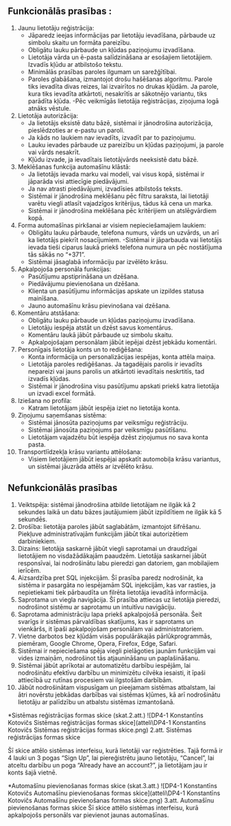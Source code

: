 ## Funkcionālās prasības :

1. Jaunu lietotāju reģistrācija:
    - Jāparedz ieejas informācijas par lietotāju ievadīšana, pārbaude uz simbolu skaitu un formāta pareizību.
    - Obligātu lauku pārbaude un kļūdas paziņojumu izvadīšana.
    - Lietotāja vārda un ē-pasta salīdzināšana ar esošajiem lietotājiem. Izvadīs kļūdu ar atbilstošo tekstu.
    - Minimālās prasības paroles ilgumam un sarežģītībai.
    - Paroles glabāšana, izmantojot drošu hašēšanas algoritmu. Parole tiks ievadīta divas reizes, lai izvairītos no drukas kļūdām. Ja parole, kura tiks ievadīta atkārtoti, nesakrītīs ar sākotnējo variantu, tiks parādīta kļūda.
    -Pēc veikmīgās lietotāja reģistrācijas, ziņojuma logā atnāks vēstule.
2. Lietotāja autorizācija:
    - Ja lietotājs eksistē datu bāzē, sistēmai ir jānodrošina autorizācija, pieslēdzoties ar e-pastu un paroli.
    - Ja kāds no laukiem nav ievadīts, izvadīt par to paziņojumu.
    - Lauku ievades pārbaude uz pareizību un kļūdas paziņojumi, ja parole vai vārds nesakrīt.
    - Kļūdu izvade, ja ievadītais lietotājvārds neeksistē datu bāzē.
3. Meklēšanas funkcija automašīnu klāstā:
    - Ja lietotājs ievada marku vai modeli, vai visus kopā, sistēmai ir jāparāda visi attiecīgie piedāvājumi.
    - Ja nav atrasti piedāvājumi, izvadīsies atbilstošs teksts.
    - Sistēmai ir jānodrošina meklēšanu pēc filtru saraksta, lai lietotāji varētu viegli atlasīt vajadzīgos kritērijus, tādus kā cena un marka.
    - Sistēmai ir jānodrošina meklēšana pēc kritērijiem un atslēgvārdiem kopā.
4. Forma automašīnas pirkšanai ar visiem nepieciešamajiem laukiem:
    - Obligātu lauku pārbaude, telefona numurs, vārds un uzvārds, un arī ka lietotājs piekrīt nosacījumiem.
    -Sistēmai ir jāparbauda vai lietotājs ievada tieši ciparus laukā priekš telefona numura un pēc nostātījuma tās sākās no “+371”.
    - Sistēmai jāsaglabā informāciju par izvēlēto krāsu.
5. Apkalpojoša personāla funkcijas:
    - Pasūtījumu apstiprināšana un dzēšana.
    - Piedāvājumu pievienošana un dzēšana.
    - Klienta un pasūtījumu informācijas apskate un izpildes statusa mainīšana.
    - Jauno automašīnu krāsu pievinošana vai dzēšana.
6. Komentāru atstāšana:
    - Obligātu lauku pārbaude un kļūdas paziņojumu izvadīšana.
    - Lietotāju iespēja atstāt un dzēst savus komentārus.
    - Komentāru laukā jābūt pārbaude uz simbolu skaitu.
    - Apkalpojošajam personālam jābūt iepējai dzēst jebkādu komentāri.
7. Personīgais lietotāja konts un to rediģēšana:
    - Konta informācija un personalizācijas iespējas, konta attēla maiņa.
    - Lietotāja paroles rediģēšanas. Ja tagadējais parolis ir ievadīts nepareizi vai jauns parolis un atkārtoti ievadītais neskrtitīs, tad izvadīs kļūdas.
    - Sistēmai ir jānodrošina visu pasūtījumu apskati priekš katra lietotāja un izvadi excel formātā.
8. Iziešana no profila:
    - Katram lietotājam jābūt iespēja iziet no lietotāja konta.
9. Ziņojumu saņemšanas sistēma:
    - Sistēmai jānosūta paziņojums par veiksmīgu reģistrāciju.
    - Sistēmai jānosūta paziņojums par veiksmīgu pasūtīšanu.
    - Lietotājam vajadzētu būt iespēja dzēst ziņojumus no sava konta pasta.
10. Transportlīdzekļa krāsu variantu attēlošana:
    - Visiem lietotājiem jābūt iespējai apskatīt automobiļa krāsu variantus, un sistēmai jāuzrāda attēls ar izvēlēto krāsu.
## Nefunkcionālās prasības
1. Veiktspēja: sistēmai jānodrošina atbilde lietotājam ne ilgāk kā 2 sekundes laikā un datu bāzes jautājumiem jābūt izpildītiem ne ilgāk kā 5 sekundēs.
2. Drošība: lietotāja paroles jābūt saglabātām, izmantojot šifrēšanu. Piekļuve administratīvajām funkcijām jābūt tikai autorizētiem darbiniekiem.
3. Dizains: lietotāja saskarnē jābūt viegli saprotamai un draudzīgai lietotājiem no visdažādākajām paaudzēm. Lietotāja saskarnei jābūt responsīvai, lai nodrošinātu labu pieredzi gan datoriem, gan mobilajiem ierīcēm.  
4. Aizsardzība pret SQL injekcijām. Šī prasība paredz nodrošināt, ka sistēma ir pasargāta no iespējamām SQL injekcijām, kas var rasties, ja nepietiekami tiek pārbaudīta un filrēta lietotāja ievadītā informācija.
5. Saprotama un viegla navigācija. Šī prasība attiecas uz lietotāja pieredzi, nodrošinot sistēmu ar saprotamu un intuitīvu navigāciju.
6. Saprotama administrāciju lapa priekš apkalpojošā personāla. Šeit svarīgs ir sistēmas pārvaldības skatījums, kas ir saprotams un vienkāršs, it īpaši apkalpojošam personālam vai administratoriem.
7. Vietne darbotos bez kļūdām visās populārākajās pārlūkprogrammās, piemēram, Google Chrome, Opera, Firefox, Edge, Safari.
8. Sistēmai ir nepieciešama spēja viegli pielāgoties jaunām funkcijām vai vides izmaiņām, nodrošinot tās atjaunināšanu un paplašināšanu.
9. Sistēmai jābūt aprīkotai ar automatizētu darbību iespējām, lai nodrošinātu efektīvu darbību un minimizētu cilvēka iesaisti, it īpaši attiecībā uz rutīnas procesiem vai ilgstošām darbībām.
10. Jābūt nodrošinātam vispusīgam un pieejamam sistēmas atbalstam, lai ātri novērstu jebkādas darbības vai sistēmas kļūmes, kā arī nodrošinātu lietotāju ar palīdzību un atbalstu sistēmas izmantošanā.

*Sistēmas reģistrācijas formas skice (skat.2.att.)
![DP4-1 Konstantīns Kotovičs Sistēmas reģistrācijas formas skice](atteli\DP4-1 Konstantīns Kotovičs Sistēmas reģistrācijas formas skice.png)
2.att. Sistēmas reģistrācijas formas skice

Šī skice attēlo sistēmas interfeisu, kurā lietotāji var reģistrēties. Tajā formā ir 4 lauki un 3 pogas “Sign Up”, lai piereģistrētu jauno lietotāju, “Cancel”, lai atceltu darbību un poga “Already have an account?”, ja lietotājam jau ir konts šajā vietnē.

*Automašīnu pievienošanas formas skice (skat.3.att.)
![DP4-1 Konstantīns Kotovičs Automašīnu pievienošanas formas skice](atteli\DP4-1 Konstantīns Kotovičs Automašīnu pievienošanas formas skice.png)
3.att. Automašīnu pievienošanas formas skice
Šī skice attēlo sistēmas interfeisu, kurā apkalpojošs personāls var pievienot jaunas automašīnas.


